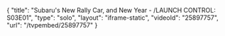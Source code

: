 {
    "title": "Subaru's New Rally Car, and New Year - \/LAUNCH CONTROL: S03E01",
    "type": "solo",
    "layout": "iframe-static",
    "videoId": "25897757",
    "url": "\/tvpembed\/25897757"
}